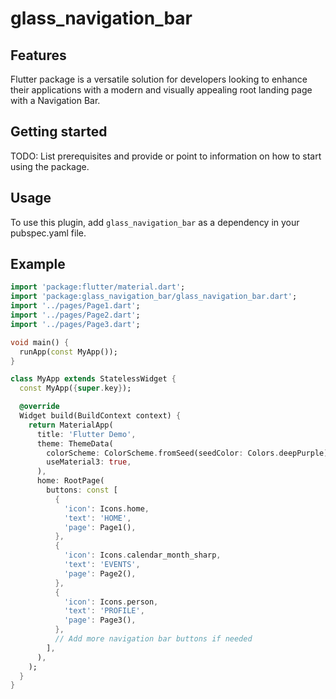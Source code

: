 <!--
This README describes the package. If you publish this package to pub.dev,
this README's contents appear on the landing page for your package.

For information about how to write a good package README, see the guide for
[writing package pages](https://dart.dev/guides/libraries/writing-package-pages).

For general information about developing packages, see the Dart guide for
[creating packages](https://dart.dev/guides/libraries/create-library-packages)
and the Flutter guide for
[developing packages and plugins](https://flutter.dev/developing-packages).
-->

# glass_navigation_bar



## Features

Flutter package is a versatile solution for developers looking to enhance their applications with a modern and visually appealing root landing page with a Navigation Bar.

## Getting started

TODO: List prerequisites and provide or point to information on how to
start using the package.

## Usage

To use this plugin, add `glass_navigation_bar` as a dependency in your pubspec.yaml file.

## Example

```dart
import 'package:flutter/material.dart';
import 'package:glass_navigation_bar/glass_navigation_bar.dart';
import '../pages/Page1.dart';
import '../pages/Page2.dart';
import '../pages/Page3.dart';

void main() {
  runApp(const MyApp());
}

class MyApp extends StatelessWidget {
  const MyApp({super.key});

  @override
  Widget build(BuildContext context) {
    return MaterialApp(
      title: 'Flutter Demo',
      theme: ThemeData(
        colorScheme: ColorScheme.fromSeed(seedColor: Colors.deepPurple),
        useMaterial3: true,
      ),
      home: RootPage(
        buttons: const [
          {
            'icon': Icons.home,
            'text': 'HOME',
            'page': Page1(),
          },
          {
            'icon': Icons.calendar_month_sharp,
            'text': 'EVENTS',
            'page': Page2(),
          },
          {
            'icon': Icons.person,
            'text': 'PROFILE',
            'page': Page3(),
          },
          // Add more navigation bar buttons if needed
        ],
      ),
    );
  }
}


```
